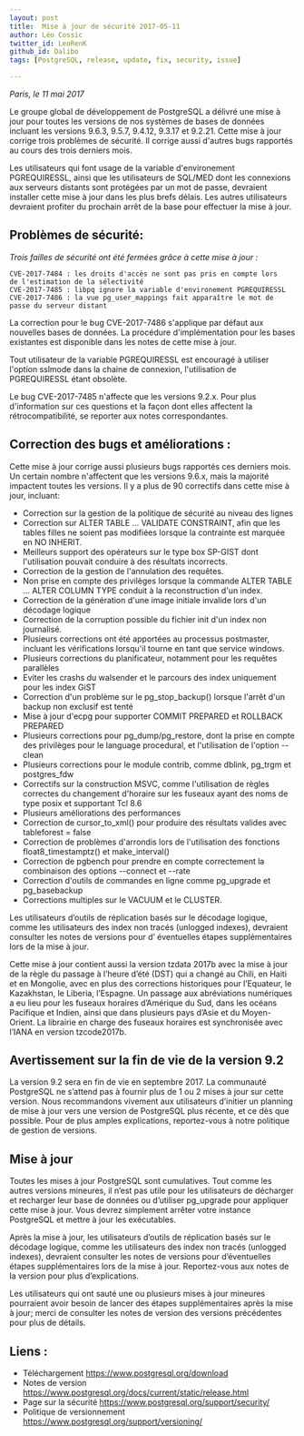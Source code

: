 ```yaml
---
layout: post
title:  Mise à jour de sécurité 2017-05-11
author: Léo Cossic
twitter_id: LeoRenK
github_id: Dalibo
tags: [PostgreSQL, release, update, fix, security, issue]

---
```

*Paris, le 11 mai 2017*


Le groupe global de développement de PostgreSQL a délivré une mise à
jour pour toutes les versions de nos systèmes de bases de données
incluant les versions 9.6.3, 9.5.7, 9.4.12, 9.3.17 et 9.2.21. Cette mise à jour corrige trois problèmes de sécurité.
Il corrige aussi d'autres bugs rapportés au cours des trois derniers
mois.

<!--MORE-->

Les utilisateurs qui font usage de la variable d'environement
PGREQUIRESSL, ainsi que les utilisateurs de SQL/MED dont les connexions aux serveurs
distants sont protégées par un mot de passe, devraient installer cette
mise à jour dans les plus brefs délais.
Les autres utilisateurs devraient profiter du prochain arrêt de la base
pour effectuer la mise à jour.

Problèmes de sécurité:
---------------------

_Trois failles de sécurité ont été fermées grâce à cette mise à jour :_

    CVE-2017-7484 : les droits d'accès ne sont pas pris en compte lors
	de l'estimation de la sélectivité
    CVE-2017-7485 : libpq ignore la variable d'environement PGREQUIRESSL
    CVE-2017-7486 : la vue pg_user_mappings fait apparaître le mot de
	passe du serveur distant

La correction pour le bug CVE-2017-7486 s'applique par défaut aux
nouvelles bases de données.
La procédure d'implémentation pour les bases existantes est disponible
dans les notes de cette mise à jour.

Tout utilisateur de la variable PGREQUIRESSL est encouragé à utiliser
l'option sslmode dans la chaine de connexion,
l'utilisation de PGREQUIRESSL étant obsolète.

Le bug CVE-2017-7485 n'affecte que les versions 9.2.x.
Pour plus d'information sur ces questions et la façon dont elles
affectent la rétrocompatibilité, se reporter aux notes correspondantes.

Correction des bugs et améliorations :
-------------------------------------
Cette mise à jour corrige aussi plusieurs bugs rapportés ces
derniers mois.
Un certain nombre n'affectent que les versions 9.6.x, mais la majorité
impactent
toutes les versions. Il y a plus de 90 correctifs dans cette mise à
jour,
incluant:

* Correction sur la gestion de la politique de sécurité au niveau des
lignes
* Correction sur ALTER TABLE ... VALIDATE CONSTRAINT, afin que les
tables filles ne
 soient pas modifiées lorsque la contrainte est marquée en NO INHERIT.
* Meilleurs support des opérateurs sur le type box SP-GIST dont
l'utilisation pouvait conduire
  à des résultats incorrects.
* Correction de la gestion de l'annulation des requêtes.
* Non prise en compte des privilèges lorsque la commande ALTER TABLE ...
ALTER COLUMN TYPE
  conduit à la reconstruction d'un index.
* Correction de la génération d'une image initiale invalide lors d'un
décodage logique
* Correction de la corruption possible du fichier init d'un index non
journalisé.
* Plusieurs corrections ont été apportées au processus postmaster,
incluant les vérifications lorsqu'il
  tourne en tant que service windows.
* Plusieurs corrections du planificateur, notamment pour
les requêtes parallèles
* Eviter les crashs du walsender et le parcours des index uniquement
pour les index GiST
* Correction d'un problème sur le pg_stop_backup() lorsque l'arrêt d'un
backup non exclusif est tenté
* Mise à jour d'ecpg pour supporter COMMIT PREPARED et ROLLBACK PREPARED
* Plusieurs corrections pour pg_dump/pg_restore, dont la prise
en compte des privilèges
  pour le language procedural, et l'utilisation de
l'option --clean
* Plusieurs corrections pour le module contrib, comme dblink, pg_trgm et
postgres_fdw
* Correctifs sur la construction MSVC, comme l'utilisation de règles correctes du
changement d'horaire sur les fuseaux
  ayant des noms de type posix et supportant Tcl 8.6
* Plusieurs améliorations des performances
* Correction de cursor_to_xml() pour produire des résultats valides avec
tableforest = false
* Correction de problèmes d'arrondis lors de l'utilisation des
fonctions float8_timestamptz() et make_interval()
* Correction de pgbench pour prendre en compte correctement la
combinaison des options --connect et --rate
* Correction d'outils de commandes en ligne comme pg_upgrade et
pg_basebackup
* Corrections multiples sur le VACUUM et le CLUSTER.

Les utilisateurs d’outils de réplication basés sur le décodage logique, comme les utilisateurs des index non tracés (unlogged indexes), devraient consulter les notes de versions pour d’ éventuelles  étapes supplémentaires lors de la mise à jour.

Cette mise à jour contient aussi la version tzdata 2017b avec la mise à jour de la règle du passage à l’heure d’été (DST) qui a changé au Chili, en Haiti et en Mongolie, avec en plus des corrections historiques pour l’Equateur, le Kazakhstan, le Liberia, l’Espagne. Un passage aux abréviations numériques a eu lieu pour les fuseaux horaires d’Amérique du Sud, dans les océans Pacifique et Indien, ainsi que dans plusieurs pays d’Asie et du Moyen-Orient. La librairie en charge des fuseaux horaires est synchronisée avec l’IANA en version tzcode2017b.


Avertissement sur la fin de vie de la version 9.2
-------------------------------------------------

La version 9.2 sera en fin de vie en septembre 2017. La communauté PostgreSQL ne s’attend pas à fournir plus de 1 ou 2 mises à jour sur cette version. Nous recommandons vivement aux utilisateurs d’initier un planning de mise à jour vers une version de PostgreSQL plus récente, et ce dès que possible. Pour de plus amples explications, reportez-vous à  notre politique de gestion de versions.


Mise à jour
-----------

Toutes les mises à jour PostgreSQL sont cumulatives. Tout comme les autres versions mineures, il n’est pas utile pour les utilisateurs de décharger et recharger leur base de données ou d’utiliser pg_upgrade pour appliquer cette mise à jour. Vous devrez simplement arrêter votre instance PostgreSQL et mettre à jour les exécutables.

Après la mise à jour, les utilisateurs d’outils de réplication basés sur le décodage logique, comme les utilisateurs des index non tracés (unlogged indexes), devraient consulter les notes de versions pour d’éventuelles étapes supplémentaires lors de la mise à jour. Reportez-vous aux notes de la version pour plus d’explications.

Les utilisateurs qui ont sauté une ou plusieurs mises à jour mineures pourraient avoir besoin de lancer des étapes supplémentaires après la mise à jour; merci de consulter les notes de version des versions précédentes pour plus de détails.

Liens :
-------
* Téléchargement https://www.postgresql.org/download
* Notes de version https://www.postgresql.org/docs/current/static/release.html
* Page sur la sécurité https://www.postgresql.org/support/security/
* Politique de versionnement https://www.postgresql.org/support/versioning/

